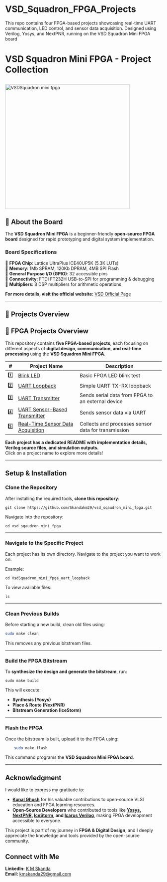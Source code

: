 # VSD_Squadron_FPGA_Projects
This repo contains four FPGA-based projects showcasing real-time UART communication, LED control, and sensor data acquisition. Designed using Verilog, Yosys, and NextPNR, running on the VSD Squadron Mini FPGA board
#  VSD Squadron Mini FPGA - Project Collection
## 
<img src="https://github.com/user-attachments/assets/a8bb3868-4454-48b9-9a43-8db6f9467c5c" alt="VSDSquadron mini fpga" width="400"/>


## 📌 About the Board
The **VSD Squadron Mini FPGA** is a beginner-friendly **open-source FPGA board** designed for rapid prototyping and digital system implementation.

### **Board Specifications**
🔹 **FPGA Chip**: Lattice UltraPlus ICE40UP5K (5.3K LUTs)  
🔹 **Memory**: 1Mb SPRAM, 120Kb DPRAM, 4MB SPI Flash  
🔹 **General Purpose I/O (GPIO)**: 32 accessible pins  
🔹 **Connectivity**: FTDI FT232H USB-to-SPI for programming & debugging  
🔹 **Multipliers**: 8 DSP multipliers for arithmetic operations  

**For more details, visit the official website:** [VSD Official Page](https://www.vlsisystemdesign.com/vsdsquadronfm/)  

---

## 🔹 Projects Overview
## 🔹 FPGA Projects Overview

This repository contains **five FPGA-based projects**, each focusing on different aspects of **digital design, communication, and real-time processing** using the **VSD Squadron Mini FPGA**.

| #  | Project Name                                         | Description |
|----|------------------------------------------------------|-------------|
| 1️⃣ | [Blink LED](https://github.com/Skandakm29/vsd_sqaudron_mini_fpga/tree/master/VsdSquadron_mini_fpga_1)                  | Basic FPGA LED blink test |
| 2️⃣ | [UART Loopback](https://github.com/Skandakm29/vsd_sqaudron_mini_fpga/tree/master/VsdSquadron_mini_fpga_uart_loopback)          | Simple UART TX-RX loopback |
| 3️⃣ | [UART Transmitter](https://github.com/Skandakm29/vsd_sqaudron_mini_fpga/tree/master/Vsd_squadron_mini_Fpga_3)    | Sends serial data from FPGA to an external device |
| 4️⃣ | [UART Sensor-Based Transmitter](https://github.com/Skandakm29/vsd_sqaudron_mini_fpga/tree/master/Vsd_squadron_mini_Fpga_3) | Sends sensor data via UART |
| 5️⃣ | [Real-Time Sensor Data Acquisition](https://github.com/Skandakm29/vsd_sqaudron_mini_fpga/tree/master/Real-Time-Sensor-Data-Acquisition-and-Transmission-System) | Collects and processes sensor data for transmission |

 **Each project has a dedicated README with implementation details, Verilog source files, and simulation outputs.**  
Click on a project name to explore more details!


---

##  Setup & Installation
### **Clone the Repository**

After installing the required tools, **clone this repository**:

    git clone https://github.com/Skandakm29/vsd_sqaudron_mini_fpga.git

Navigate into the repository:

    cd vsd_sqaudron_mini_fpga

***


### **Navigate to the Specific Project**

Each project has its own directory. Navigate to the project you want to work on:

Example:

    
    cd VsdSquadron_mini_fpga_uart_loopback

To view available files:

    
    ls
    

***


### **Clean Previous Builds**

Before starting a new build, clean old files using:

```sh
sudo make clean
```

This removes any previous bitstream files.

***


### **Build the FPGA Bitstream**

To **synthesize the design and generate the bitstream**, run:

    sudo make build

This will execute:

- **Synthesis (Yosys)**
- **Place & Route (NextPNR)**
- **Bitstream Generation (IceStorm)**

***


### **Flash the FPGA**

Once the bitstream is built, upload it to the FPGA using:

```sh
    sudo make flash
```
This command programs the **VSD Squadron Mini FPGA board**.

***

###
## Acknowledgment  

I would like to express my gratitude to:  

- **[Kunal Ghosh](https://www.linkedin.com/in/kunal-ghosh-vlsisystemdesign-com-28084836/)** for his valuable contributions to open-source VLSI education and FPGA learning resources.  
- **Open-Source Developers** who contributed to tools like **[Yosys](https://yosyshq.net/), [NextPNR](https://github.com/YosysHQ/nextpnr), [IceStorm](http://www.clifford.at/icestorm/), and [Icarus Verilog](http://iverilog.icarus.com/)**, making FPGA development accessible to everyone.  

This project is part of my journey in **FPGA & Digital Design**, and I deeply appreciate the knowledge and tools provided by the open-source community.  

##  Connect with Me  

**LinkedIn:** [K M Skanda](https://www.linkedin.com/in/k-m-skanda-541a02291/)  
**Email:** [kmskanda29@gmail.com](mailto:kmskanda29@gmail.com)  
